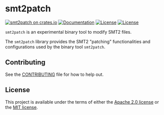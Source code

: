 # smt2patch

[![smt2patch on crates.io](https://img.shields.io/crates/v/smt2patch)](https://crates.io/crates/smt2patch)
[![Documentation](https://docs.rs/smt2patch/badge.svg)](https://docs.rs/smt2patch/)
[![License](https://img.shields.io/badge/license-Apache-green.svg)](../LICENSE-APACHE)
[![License](https://img.shields.io/badge/license-MIT-green.svg)](../LICENSE-MIT)

`smt2patch` is an experimental binary tool to modify SMT2 files.

The `smt2patch` library provides the SMT2 "patching" functionalities and
configurations used by the binary tool `smt2patch`.

## Contributing

See the [CONTRIBUTING](../CONTRIBUTING.md) file for how to help out.

## License

This project is available under the terms of either the [Apache 2.0 license](../LICENSE-APACHE) or the [MIT
license](../LICENSE-MIT).

<!--
README.md is generated from README.tpl by cargo readme. To regenerate:

cargo install cargo-readme
cargo readme > README.md
-->
